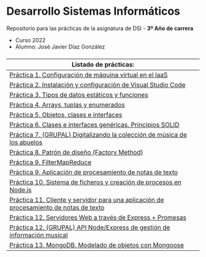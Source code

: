 
# Desarrollo Sistemas Informáticos

Repositorio para las prácticas de la asignatura de DSI - **3º Año de carrera**
- Curso 2022
- Alumno: José Javier Díaz González

###
| **Listado de prácticas:** |
| --- |
| [Práctica 1. Configuración de máquina virtual en el IaaS](https://github.com/alu0101128894/DSI/tree/main/p01) |
| [Práctica 2. Instalación y configuración de Visual Studio Code](https://github.com/alu0101128894/DSI/tree/main/p02) |
| [Práctica 3. Tipos de datos estáticos y funciones](https://github.com/alu0101128894/DSI/tree/main/p03) |
| [Práctica 4. Arrays, tuplas y enumerados](https://github.com/alu0101128894/DSI/tree/main/p04) |
| [Práctica 5. Objetos, clases e interfaces](https://github.com/alu0101128894/DSI/tree/main/p05) |
| [Práctica 6. Clases e interfaces genéricas. Principios SOLID](https://github.com/alu0101128894/DSI/tree/main/p06) |
| [Práctica 7. (GRUPAL) Digitalizando la colección de música de los abuelos](https://github.com/alu0101128894/DSI/tree/main/p07) |
| [Práctica 8. Patrón de diseño (Factory Method)](https://github.com/alu0101128894/DSI/tree/main/p08) |
| [Práctica 9. FilterMapReduce](https://github.com/alu0101128894/DSI/tree/main/p09-modi) |
| [Práctica 9. Aplicación de procesamiento de notas de texto](https://github.com/alu0101128894/DSI/tree/main/p09) |
| [Práctica 10. Sistema de ficheros y creación de procesos en Node.js](https://github.com/alu0101128894/DSI/tree/main/p10) |
| [Práctica 11. Cliente y servidor para una aplicación de procesamiento de notas de texto](https://github.com/alu0101128894/DSI/tree/main/p11) |
| [Práctica 12. Servidores Web a través de Express + Promesas](https://github.com/alu0101128894/DSI/tree/main/p12-modi) |
| [Práctica 12. (GRUPAL) API Node/Express de gestión de información musical](https://github.com/alu0101128894/DSI/tree/main/p12) |
| [Práctica 13. MongoDB. Modelado de objetos con Mongoose](https://github.com/alu0101128894/DSI/tree/main/p13) |